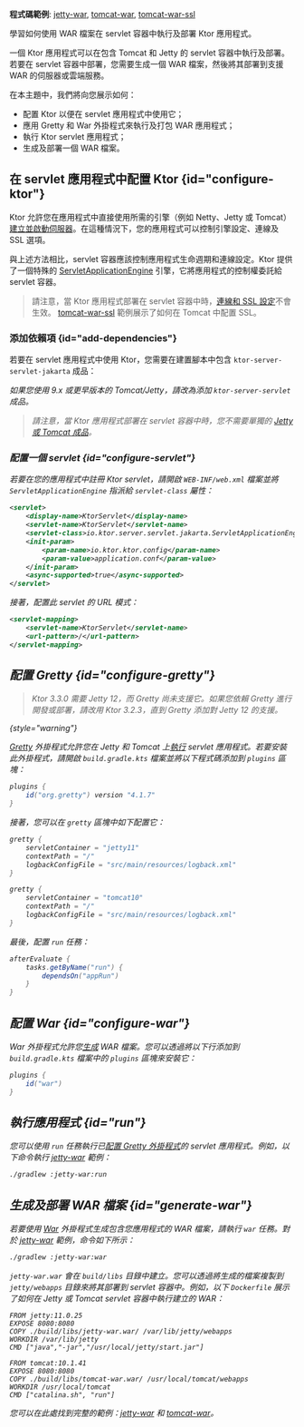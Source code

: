 [//]: # (title: WAR)

<show-structure for="chapter" depth="2"/>

<tldr>
<p>
<b>程式碼範例</b>: 
<a href="https://github.com/ktorio/ktor-documentation/tree/%ktor_version%/codeSnippets/snippets/jetty-war">jetty-war</a>, 
<a href="https://github.com/ktorio/ktor-documentation/tree/%ktor_version%/codeSnippets/snippets/tomcat-war">tomcat-war</a>,
<a href="https://github.com/ktorio/ktor-documentation/tree/%ktor_version%/codeSnippets/snippets/tomcat-war-ssl">tomcat-war-ssl</a>
</p>
</tldr>

<link-summary>
學習如何使用 WAR 檔案在 servlet 容器中執行及部署 Ktor 應用程式。
</link-summary>

一個 Ktor 應用程式可以在包含 Tomcat 和 Jetty 的 servlet 容器中執行及部署。若要在 servlet 容器中部署，您需要生成一個 WAR 檔案，然後將其部署到支援 WAR 的伺服器或雲端服務。

在本主題中，我們將向您展示如何：
* 配置 Ktor 以便在 servlet 應用程式中使用它；
* 應用 Gretty 和 War 外掛程式來執行及打包 WAR 應用程式；
* 執行 Ktor servlet 應用程式；
* 生成及部署一個 WAR 檔案。

## 在 servlet 應用程式中配置 Ktor {id="configure-ktor"}

Ktor 允許您在應用程式中直接使用所需的引擎（例如 Netty、Jetty 或 Tomcat）[建立並啟動伺服器](server-create-and-configure.topic)。在這種情況下，您的應用程式可以控制引擎設定、連線及 SSL 選項。

與上述方法相比，servlet 容器應該控制應用程式生命週期和連線設定。Ktor 提供了一個特殊的 [ServletApplicationEngine](https://api.ktor.io/ktor-server-servlet/io.ktor.server.servlet/-servlet-application-engine/index.html) 引擎，它將應用程式的控制權委託給 servlet 容器。

> 請注意，當 Ktor 應用程式部署在 servlet 容器中時，[連線和 SSL 設定](server-configuration-file.topic)不會生效。 
> [tomcat-war-ssl](https://github.com/ktorio/ktor-documentation/tree/%ktor_version%/codeSnippets/snippets/tomcat-war-ssl) 範例展示了如何在 Tomcat 中配置 SSL。

### 添加依賴項 {id="add-dependencies"}

若要在 servlet 應用程式中使用 Ktor，您需要在建置腳本中包含 `ktor-server-servlet-jakarta` 成品：

<var name="artifact_name" value="ktor-server-servlet-jakarta"/>
<Tabs group="languages">
    <TabItem title="Gradle (Kotlin)" group-key="kotlin">
        <code-block lang="Kotlin" code="            implementation(&quot;io.ktor:%artifact_name%:$ktor_version&quot;)"/>
    </TabItem>
    <TabItem title="Gradle (Groovy)" group-key="groovy">
        <code-block lang="Groovy" code="            implementation &quot;io.ktor:%artifact_name%:$ktor_version&quot;"/>
    </TabItem>
    <TabItem title="Maven" group-key="maven">
        <code-block lang="XML" code="            &lt;dependency&gt;&#10;                &lt;groupId&gt;io.ktor&lt;/groupId&gt;&#10;                &lt;artifactId&gt;%artifact_name%-jvm&lt;/artifactId&gt;&#10;                &lt;version&gt;${ktor_version}&lt;/version&gt;&#10;            &lt;/dependency&gt;"/>
    </TabItem>
</Tabs>

如果您使用 9.x 或更早版本的 Tomcat/Jetty，請改為添加 `ktor-server-servlet` 成品。

> 請注意，當 Ktor 應用程式部署在 servlet 容器中時，您不需要單獨的 [Jetty 或 Tomcat 成品](server-engines.md#dependencies)。

### 配置一個 servlet {id="configure-servlet"}

若要在您的應用程式中註冊 Ktor servlet，請開啟 `WEB-INF/web.xml` 檔案並將 `ServletApplicationEngine` 指派給 `servlet-class` 屬性：

<Tabs>
<TabItem title="Tomcat/Jetty v10.x+">

```xml
<servlet>
    <display-name>KtorServlet</display-name>
    <servlet-name>KtorServlet</servlet-name>
    <servlet-class>io.ktor.server.servlet.jakarta.ServletApplicationEngine</servlet-class>
    <init-param>
        <param-name>io.ktor.ktor.config</param-name>
        <param-value>application.conf</param-value>
    </init-param>
    <async-supported>true</async-supported>
</servlet>
```

</TabItem>
<TabItem title="Tomcat/Jetty v9.x">
<code-block lang="XML" code="&lt;servlet&gt;&#10;    &lt;display-name&gt;KtorServlet&lt;/display-name&gt;&#10;    &lt;servlet-name&gt;KtorServlet&lt;/servlet-name&gt;&#10;    &lt;servlet-class&gt;io.ktor.server.servlet.ServletApplicationEngine&lt;/servlet-class&gt;&#10;    &lt;init-param&gt;&#10;        &lt;param-name&gt;io.ktor.ktor.config&lt;/param-name&gt;&#10;        &lt;param-value&gt;application.conf&lt;/param-value&gt;&#10;    &lt;/init-param&gt;&#10;    &lt;async-supported&gt;true&lt;/async-supported&gt;&#10;&lt;/servlet&gt;"/>
</TabItem>
</Tabs>

接著，配置此 servlet 的 URL 模式：

```xml
<servlet-mapping>
    <servlet-name>KtorServlet</servlet-name>
    <url-pattern>/</url-pattern>
</servlet-mapping>
```

## 配置 Gretty {id="configure-gretty"}

> Ktor 3.3.0 需要 Jetty 12，而 Gretty 尚未支援它。如果您依賴 Gretty 進行開發或部署，請改用 Ktor 3.2.3，直到 Gretty 添加對 Jetty 12 的支援。
>
{style="warning"}

[Gretty](https://plugins.gradle.org/plugin/org.gretty) 外掛程式允許您在 Jetty 和 Tomcat 上[執行](#run) servlet 應用程式。若要安裝此外掛程式，請開啟 `build.gradle.kts` 檔案並將以下程式碼添加到 `plugins` 區塊：

```groovy
plugins {
    id("org.gretty") version "4.1.7"
}
```

接著，您可以在 `gretty` 區塊中如下配置它：

<Tabs>
<TabItem title="Jetty">

```groovy
gretty {
    servletContainer = "jetty11"
    contextPath = "/"
    logbackConfigFile = "src/main/resources/logback.xml"
}
```

</TabItem>
<TabItem title="Tomcat">

```groovy
gretty {
    servletContainer = "tomcat10"
    contextPath = "/"
    logbackConfigFile = "src/main/resources/logback.xml"
}
```

</TabItem>
</Tabs>

最後，配置 `run` 任務：

```groovy
afterEvaluate {
    tasks.getByName("run") {
        dependsOn("appRun")
    }
}
```

## 配置 War {id="configure-war"}

War 外掛程式允許您[生成](#generate-war) WAR 檔案。您可以透過將以下行添加到 `build.gradle.kts` 檔案中的 `plugins` 區塊來安裝它：

```groovy
plugins {
    id("war")
}
```

## 執行應用程式 {id="run"}

您可以使用 `run` 任務執行已[配置 Gretty 外掛程式](#configure-gretty)的 servlet 應用程式。例如，以下命令執行 [jetty-war](https://github.com/ktorio/ktor-documentation/tree/%ktor_version%/codeSnippets/snippets/jetty-war) 範例：

```Bash
./gradlew :jetty-war:run
```

## 生成及部署 WAR 檔案 {id="generate-war"}

若要使用 [War](#configure-war) 外掛程式生成包含您應用程式的 WAR 檔案，請執行 `war` 任務。對於 [jetty-war](https://github.com/ktorio/ktor-documentation/tree/%ktor_version%/codeSnippets/snippets/jetty-war) 範例，命令如下所示：

```Bash
./gradlew :jetty-war:war
```

`jetty-war.war` 會在 `build/libs` 目錄中建立。您可以透過將生成的檔案複製到 `jetty/webapps` 目錄來將其部署到 servlet 容器中。例如，以下 `Dockerfile` 展示了如何在 Jetty 或 Tomcat servlet 容器中執行建立的 WAR：

<Tabs>
<TabItem title="Jetty">

```Docker
FROM jetty:11.0.25
EXPOSE 8080:8080
COPY ./build/libs/jetty-war.war/ /var/lib/jetty/webapps
WORKDIR /var/lib/jetty
CMD ["java","-jar","/usr/local/jetty/start.jar"]

```

</TabItem>
<TabItem title="Tomcat">

```Docker
FROM tomcat:10.1.41
EXPOSE 8080:8080
COPY ./build/libs/tomcat-war.war/ /usr/local/tomcat/webapps
WORKDIR /usr/local/tomcat
CMD ["catalina.sh", "run"]

```

</TabItem>
</Tabs>

您可以在此處找到完整的範例：[jetty-war](https://github.com/ktorio/ktor-documentation/tree/%ktor_version%/codeSnippets/snippets/jetty-war) 和 [tomcat-war](https://github.com/ktorio/ktor-documentation/tree/%ktor_version%/codeSnippets/snippets/tomcat-war)。